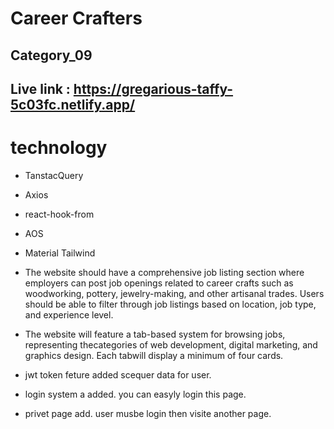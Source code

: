# Career Crafters

## Category_09

## Live link : https://gregarious-taffy-5c03fc.netlify.app/

# technology
- TanstacQuery
- Axios
- react-hook-from
- AOS
- Material Tailwind

- The website should have a comprehensive job listing section where employers can post job openings related to career crafts such as woodworking, pottery, jewelry-making, and other artisanal trades. Users should be able to filter through job listings based on location, job type, and experience level.
- The website will feature a tab-based system for browsing jobs, representing thecategories of web development, digital marketing, and graphics design. Each tabwill display a minimum of four cards.
- jwt token feture added scequer data for user.
- login system a added. you can easyly login this page.
- privet page add. user musbe login then visite another page.
